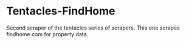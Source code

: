 # Tentacles-FindHome
Second scraper of the tentacles series of scrapers. This one scrapes findhome.com for property data.

